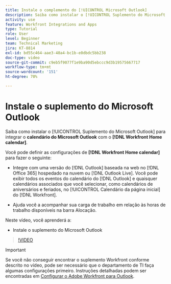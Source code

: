 ```yaml
---
title: Instale o complemento do [!UICONTROL Microsoft Outlook]
description: Saiba como instalar o [!UICONTROL Suplemento do Microsoft Outlook] para integrar o calendário do Microsoft Outlook ao calendário da Página inicial do Workfront.
activity: use
feature: Workfront Integrations and Apps
type: Tutorial
role: User
level: Beginner
team: Technical Marketing
jira: KT-8814
exl-id: bd55c464-aae3-40a4-bc1b-e0dbdc5bb238
doc-type: video
source-git-commit: c9eb5f9077f1e9ba90d5ebccc9d3b19575667717
workflow-type: tm+mt
source-wordcount: '151'
ht-degree: 70%

---
```


# Instale o suplemento do Microsoft Outlook

Saiba como instalar o [!UICONTROL Suplemento do Microsoft Outlook] para integrar o **calendário do Microsoft Outlook** com o **[!DNL Workfront Home calendar]**.

Você pode definir as configurações de **[!DNL Workfront Home calendar]** para fazer o seguinte:

* Integre com uma versão do [!DNL Outlook] baseada na web no [!DNL Office 365] hospedado na nuvem ou [!DNL Outlook Live]. Você pode exibir todos os eventos do calendário do [!DNL Outlook] e quaisquer calendários associados que você selecionar, como calendários de aniversários e feriados, no [!UICONTROL Calendário da página inicial] do [!DNL Workfront].

* Ajuda você a acompanhar sua carga de trabalho em relação às horas de trabalho disponíveis na barra Alocação.


Neste vídeo, você aprenderá a:

* Instale o suplemento do Microsoft Outlook

>[!VIDEO](https://video.tv.adobe.com/v/335115/?quality=12&learn=on&enablevpops)

>[!IMPORTANT]
>
>Se você não conseguir encontrar o suplemento Workfront conforme descrito no vídeo, pode ser necessário que o departamento de TI faça algumas configurações primeiro. Instruções detalhadas podem ser encontradas em [Configurar o Adobe Workfront para Outlook](https://experienceleague.adobe.com/docs/workfront/using/adobe-workfront-integrations/workfront-for-outlook/set-up-workfront-for-outlook.html?lang=br).

